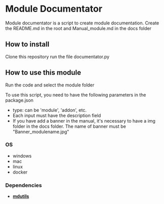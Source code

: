 
# Module Documentator
  
Module documentator is a script to create module documentation. Create the README.md in the root and Manual_module.md in the docs folder

## How to install
  
Clone this repository run the file documentator.py

## How to use this module

Run the code and select the module folder
  
To use this script, you need to have the following parameters in the package.json
- type: can be 'module', 'addon', etc.
- Each input must have the description field
- If you have add a banner in the manual, it's necessary to have a img folder in the docs folder. The name of banner must be "Banner_modulename.jpg"



### OS

- windows
- mac
- linux
- docker

### Dependencies
- [**mdutils**](https://pypi.org/project/mdutils/)
